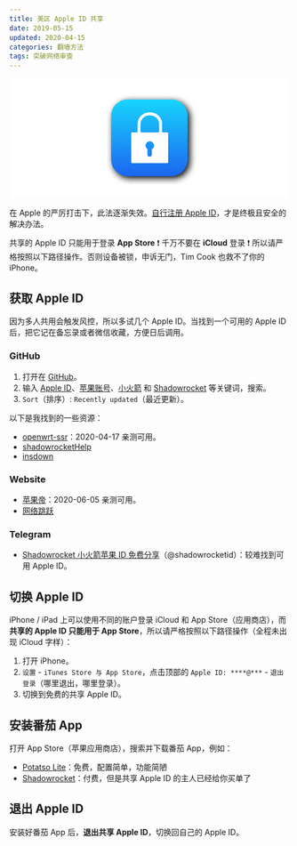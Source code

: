 ```yaml
---
title: 美区 Apple ID 共享
date: 2019-05-15  
updated: 2020-04-15    
categories: 翻墙方法   
tags: 突破网络审查   
---
```


![apple-id](us-apple-id-share/apple-id.png) 

在 Apple 的严厉打击下，此法逐渐失效。[自行注册 Apple ID](https://tingtalk.me/us-apple-id)，才是终极且安全的解决办法。

<!-- more -->

共享的 Apple ID 只能用于登录 **App Store** ❗️ 千万不要在 **iCloud** 登录 ❗️ 所以请严格按照以下路径操作。否则设备被锁，申诉无门，Tim Cook 也救不了你的 iPhone。



## 获取 Apple ID

因为多人共用会触发风控，所以多试几个 Apple ID。当找到一个可用的 Apple ID 后，把它记在备忘录或者微信收藏，方便日后调用。

### GitHub

1. 打开在 [GitHub](https://github.com/search)。
2. 输入 [Apple ID](https://github.com/search?o=desc&q=Apple+ID&s=updated&type=Repositories)、[苹果账号](https://github.com/search?o=desc&q=%E8%8B%B9%E6%9E%9C%E8%B4%A6%E5%8F%B7&s=updated&type=Repositories)、[小火箭](https://github.com/search?o=desc&q=%E5%B0%8F%E7%81%AB%E7%AE%AD&s=updated&type=Repositories) 和 [Shadowrocket](https://github.com/search?o=desc&q=Shadowrocket&s=updated&type=Repositories) 等关键词，搜索。
3. `Sort`（排序）: `Recently updated`（最近更新）。



以下是我找到的一些资源：

- [openwrt-ssr](https://github.com/openwrt-ssr/appleid/wiki/2020%E8%8B%B9%E6%9E%9C%E7%BE%8E%E5%9B%BD-%E9%9F%A9%E5%9B%BD-%E6%97%A5%E6%9C%AC-%E9%A6%99%E6%B8%AF-%E5%8F%B0%E6%B9%BE-%E8%8B%B1%E5%9B%BD%E7%AD%89%E5%9C%B0%E5%8C%BAApple-ID%E8%B4%A6%E5%8F%B7%E5%85%8D%E8%B4%B9%E5%88%86%E4%BA%AB)：2020-04-17 亲测可用。
- [shadowrocketHelp](https://github.com/shadowrocketHelp/help/wiki/%E5%9B%BD%E5%A4%96-appstore-id-%E8%B4%A6%E5%8F%B7%E5%88%86%E4%BA%AB)
- [insdown](https://github.com/insdown/ins/wiki/%E7%BE%8E%E5%9B%BDapple-id-appstore-id%E8%B4%A6%E5%8F%B7%E5%88%86%E4%BA%AB)



### Website

- [苹果帝](https://appledi.com/)：2020-06-05 亲测可用。
- [网络跳跃](https://www.hijk.pw/external-apple-id-summary/)



### Telegram

- [Shadowrocket 小火箭苹果  ID 免费分享](https://t.me/shadowrocketid)（@shadowrocketid）：较难找到可用 Apple ID。





## 切换 Apple ID

iPhone / iPad 上可以使用不同的账户登录 iCloud 和 App Store（应用商店），而**共享的 Apple ID 只能用于 App Store**，所以请严格按照以下路径操作（全程未出现 iCloud 字样）：

1. 打开 iPhone。
2. `设置` - `iTunes Store 与 App Store`，点击顶部的 `Apple ID: ****@***` - `退出登录`（哪里退出，哪里登录）。
3. 切换到免费的共享 Apple ID。



## 安装番茄 App

打开 App Store（苹果应用商店），搜索并下载番茄 App，例如：

- [Potatso Lite](https://apps.apple.com/us/app/potatso-lite/id1239860606)：免费，配置简单，功能简陋
- [Shadowrocket](https://itunes.apple.com/us/app/shadowrocket/id932747118?mt=8)：付费，但是共享 Apple ID 的主人已经给你买单了



## 退出 Apple ID

安装好番茄 App 后，**退出共享 Apple ID**，切换回自己的 Apple ID。